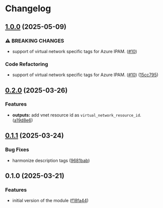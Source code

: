 # Changelog

## [1.0.0](https://github.com/dsb-norge/terraform-azurerm-vnet-for-github-hosted-runners/compare/v0.2.0...v1.0.0) (2025-05-09)


### ⚠ BREAKING CHANGES

* support of virtual network specific tags for Azure IPAM. ([#10](https://github.com/dsb-norge/terraform-azurerm-vnet-for-github-hosted-runners/issues/10))

### Code Refactoring

* support of virtual network specific tags for Azure IPAM. ([#10](https://github.com/dsb-norge/terraform-azurerm-vnet-for-github-hosted-runners/issues/10)) ([15cc795](https://github.com/dsb-norge/terraform-azurerm-vnet-for-github-hosted-runners/commit/15cc79592eda9c7d1387b3e5e3d5efee110ee4b3))

## [0.2.0](https://github.com/dsb-norge/terraform-azurerm-vnet-for-github-hosted-runners/compare/v0.1.1...v0.2.0) (2025-03-26)


### Features

* **outputs:** add vnet resource id as `virtual_network_resource_id`. ([a19d8e6](https://github.com/dsb-norge/terraform-azurerm-vnet-for-github-hosted-runners/commit/a19d8e69832bb937b1977d0a80fa2efd643dc5cb))

## [0.1.1](https://github.com/dsb-norge/terraform-azurerm-vnet-for-github-hosted-runners/compare/v0.1.0...v0.1.1) (2025-03-24)


### Bug Fixes

* harmonize description tags ([9681bab](https://github.com/dsb-norge/terraform-azurerm-vnet-for-github-hosted-runners/commit/9681babeb6c6dd61a9c0aaf5e861c88b99dec358))

## 0.1.0 (2025-03-21)

### Features

* initial version of the module ([f18fa44](https://github.com/dsb-norge/terraform-azurerm-vnet-for-github-hosted-runners/commit/f18fa4461a6e687151427192c34b86f570ab5ce0))
